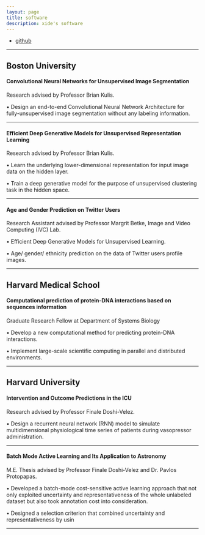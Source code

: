 ```yaml
---
layout: page
title: software
description: xide's software
---
```


<div class="navbar">
    <div class="navbar-inner">
        <ul class="nav">
            <li><a href="https://github.com/xidexia">github</a></li>
        </ul>
    </div>
</div>

---

Boston University
---
#### <a name="Segmentation"></a>Convolutional Neural Networks for Unsupervised Image Segmentation
Research advised by Professor Brian Kulis.

• Design an end-to-end Convolutional Neural Network Architecture for fully-unsupervised image segmentation without any labeling information.

---

#### <a name="Segmentation"></a>Efficient Deep Generative Models for Unsupervised Representation Learning
Research advised by Professor Brian Kulis.

• Learn the underlying lower-dimensional representation for input image data on the hidden layer.

• Train a deep generative model for the purpose of unsupervised clustering task in the hidden space.

---


#### <a name="Twitter"></a>Age and Gender Prediction on Twitter Users
Research Assistant advised by Professor Margrit Betke, Image and Video Computing (IVC) Lab.

• Efficient Deep Generative Models for Unsupervised Learning.

• Age/ gender/ ethnicity prediction on the data of Twitter users profile images.

---

Harvard Medical School
---
#### <a name="protein"></a>Computational prediction of protein-DNA interactions based on sequences information
Graduate Research Fellow at Department of Systems Biology

• Develop a new computational method for predicting protein-DNA interactions.

• Implement large-scale scientific computing in parallel and distributed environments.

---

Harvard University
---
#### <a name="ICU"></a>Intervention and Outcome Predictions in the ICU
Research advised by Professor Finale Doshi-Velez.

• Design a recurrent neural network (RNN) model to simulate multidimensional physiological time series of patients during vasopressor
administration.

---


#### <a name="Astronomy"></a>Batch Mode Active Learning and Its Application to Astronomy
M.E. Thesis advised by Professor Finale Doshi-Velez and Dr. Pavlos Protopapas.

• Developed a batch-mode cost-sensitive active learning approach that not only exploited uncertainty and representativeness of the whole
unlabeled dataset but also took annotation cost into consideration.

• Designed a selection criterion that combined uncertainty and representativeness by usin

---

